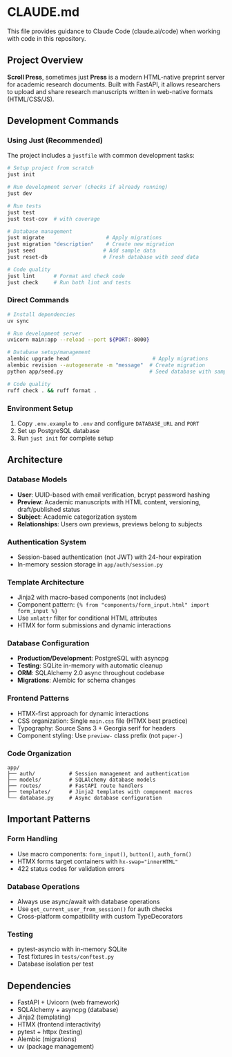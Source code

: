 # CLAUDE.md

This file provides guidance to Claude Code (claude.ai/code) when working with code in
this repository.

## Project Overview

**Scroll Press**, sometimes just **Press** is a modern HTML-native preprint server for
academic research documents. Built with FastAPI, it allows researchers to upload and
share research manuscripts written in web-native formats (HTML/CSS/JS).

## Development Commands

### Using Just (Recommended)
The project includes a `justfile` with common development tasks:

```bash
# Setup project from scratch
just init

# Run development server (checks if already running)
just dev

# Run tests
just test
just test-cov  # with coverage

# Database management
just migrate                    # Apply migrations
just migration "description"    # Create new migration
just seed                      # Add sample data
just reset-db                  # Fresh database with seed data

# Code quality
just lint      # Format and check code
just check     # Run both lint and tests
```

### Direct Commands
```bash
# Install dependencies
uv sync

# Run development server
uvicorn main:app --reload --port ${PORT:-8000}

# Database setup/management
alembic upgrade head                           # Apply migrations
alembic revision --autogenerate -m "message"  # Create migration
python app/seed.py                            # Seed database with sample data

# Code quality
ruff check . && ruff format .
```

### Environment Setup
1. Copy `.env.example` to `.env` and configure `DATABASE_URL` and `PORT`
2. Set up PostgreSQL database
3. Run `just init` for complete setup

## Architecture

### Database Models
- **User**: UUID-based with email verification, bcrypt password hashing
- **Preview**: Academic manuscripts with HTML content, versioning, draft/published status
- **Subject**: Academic categorization system
- **Relationships**: Users own previews, previews belong to subjects

### Authentication System
- Session-based authentication (not JWT) with 24-hour expiration
- In-memory session storage in `app/auth/session.py`

### Template Architecture
- Jinja2 with macro-based components (not includes)
- Component pattern: `{% from "components/form_input.html" import form_input %}`
- Use `xmlattr` filter for conditional HTML attributes
- HTMX for form submissions and dynamic interactions

### Database Configuration
- **Production/Development**: PostgreSQL with asyncpg
- **Testing**: SQLite in-memory with automatic cleanup
- **ORM**: SQLAlchemy 2.0 async throughout codebase
- **Migrations**: Alembic for schema changes

### Frontend Patterns
- HTMX-first approach for dynamic interactions
- CSS organization: Single `main.css` file (HTMX best practice)
- Typography: Source Sans 3 + Georgia serif for headers
- Component styling: Use `preview-` class prefix (not `paper-`)

### Code Organization
```
app/
├── auth/           # Session management and authentication
├── models/         # SQLAlchemy database models
├── routes/         # FastAPI route handlers
├── templates/      # Jinja2 templates with component macros
└── database.py     # Async database configuration
```

## Important Patterns

### Form Handling
- Use macro components: `form_input()`, `button()`, `auth_form()`
- HTMX forms target containers with `hx-swap="innerHTML"`
- 422 status codes for validation errors

### Database Operations
- Always use async/await with database operations
- Use `get_current_user_from_session()` for auth checks
- Cross-platform compatibility with custom TypeDecorators

### Testing
- pytest-asyncio with in-memory SQLite
- Test fixtures in `tests/conftest.py`
- Database isolation per test

## Dependencies
- FastAPI + Uvicorn (web framework)
- SQLAlchemy + asyncpg (database)
- Jinja2 (templating)
- HTMX (frontend interactivity)
- pytest + httpx (testing)
- Alembic (migrations)
- uv (package management)
